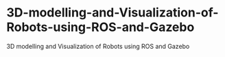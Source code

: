 # 3D-modelling-and-Visualization-of-Robots-using-ROS-and-Gazebo
3D modelling and Visualization of Robots using ROS and Gazebo
